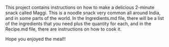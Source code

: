This project contains instructions on how to make a delicious 2-minute snack called Maggi. This is a noodle snack very common all around India, and in some parts of the world. In the Ingredients.md file, there will be a list of the ingredients that you need plus the quantity for each, and in the Recipe.md file, there are instructions on how to cook it. 

Hope you enjoyed the meal!!